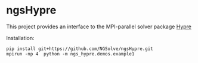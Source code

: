 # ngsHypre

This project provides an interface to the MPI-parallel solver package [Hypre](https://hypre.readthedocs.io/en/latest/)


Installation:

    pip install git+https://github.com/NGSolve/ngsHypre.git
    mpirun -np 4  python -m ngs_hypre.demos.example1
